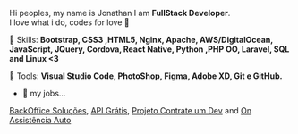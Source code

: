 <p align="left"> 
   Hi peoples, my name is Jonathan I am <strong>FullStack Developer</strong>.<br>
   I love what i do, codes for love 💛
</p>

<p align="left">
  🦄 Skills: <strong>Bootstrap, CSS3 ,HTML5, Nginx, Apache, AWS/DigitalOcean, JavaScript, JQuery, Cordova, React Native, Python ,PHP OO, Laravel, SQL and Linux <3</strong>
</p>

<p align="left">
  💼 Tools: <strong>Visual Studio Code, PhotoShop, Figma, Adobe XD, Git e GitHub.</strong>
</p>

- 🔭 my jobs...

[BackOffice Soluções](https://www.backofficesolucoes.io "Clique e acesse agora!"),
[API Grátis](https://www.apigratis.com.br "Clique e acesse agora!"),
[Projeto Contrate um Dev](https://www.contrateumdev.com.br "Clique e acesse agora!") 
and [On Assistência Auto](https://www.onassistencia.com.br "Clique e acesse agora!")



